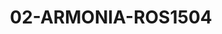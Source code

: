 ---
title: 02-ARMONIA-ROS1504
image: /v1543919832/viterbo/02-ARMONIA-ROS1504.jpg
brand: rosa-clara
layout: vestito
---